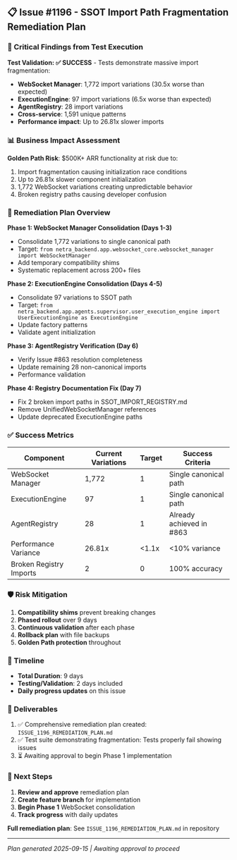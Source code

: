 ## 📋 Issue #1196 - SSOT Import Path Fragmentation Remediation Plan

### 🚨 Critical Findings from Test Execution

**Test Validation: ✅ SUCCESS** - Tests demonstrate massive import fragmentation:
- **WebSocket Manager**: 1,772 import variations (30.5x worse than expected)
- **ExecutionEngine**: 97 import variations (6.5x worse than expected)
- **AgentRegistry**: 28 import variations
- **Cross-service**: 1,591 unique patterns
- **Performance impact**: Up to 26.81x slower imports

### 📊 Business Impact Assessment

**Golden Path Risk**: $500K+ ARR functionality at risk due to:
1. Import fragmentation causing initialization race conditions
2. Up to 26.81x slower component initialization
3. 1,772 WebSocket variations creating unpredictable behavior
4. Broken registry paths causing developer confusion

### 🎯 Remediation Plan Overview

**Phase 1: WebSocket Manager Consolidation (Days 1-3)**
- Consolidate 1,772 variations to single canonical path
- Target: `from netra_backend.app.websocket_core.websocket_manager import WebSocketManager`
- Add temporary compatibility shims
- Systematic replacement across 200+ files

**Phase 2: ExecutionEngine Consolidation (Days 4-5)**
- Consolidate 97 variations to SSOT path
- Target: `from netra_backend.app.agents.supervisor.user_execution_engine import UserExecutionEngine as ExecutionEngine`
- Update factory patterns
- Validate agent initialization

**Phase 3: AgentRegistry Verification (Day 6)**
- Verify Issue #863 resolution completeness
- Update remaining 28 non-canonical imports
- Performance validation

**Phase 4: Registry Documentation Fix (Day 7)**
- Fix 2 broken import paths in SSOT_IMPORT_REGISTRY.md
- Remove UnifiedWebSocketManager references
- Update deprecated ExecutionEngine paths

### ✅ Success Metrics

| Component | Current Variations | Target | Success Criteria |
|-----------|-------------------|--------|------------------|
| WebSocket Manager | 1,772 | 1 | Single canonical path |
| ExecutionEngine | 97 | 1 | Single canonical path |
| AgentRegistry | 28 | 1 | Already achieved in #863 |
| Performance Variance | 26.81x | <1.1x | <10% variance |
| Broken Registry Imports | 2 | 0 | 100% accuracy |

### 🛡️ Risk Mitigation

1. **Compatibility shims** prevent breaking changes
2. **Phased rollout** over 9 days
3. **Continuous validation** after each phase
4. **Rollback plan** with file backups
5. **Golden Path protection** throughout

### 📅 Timeline

- **Total Duration**: 9 days
- **Testing/Validation**: 2 days included
- **Daily progress updates** on this issue

### 📝 Deliverables

1. ✅ Comprehensive remediation plan created: `ISSUE_1196_REMEDIATION_PLAN.md`
2. ✅ Test suite demonstrating fragmentation: Tests properly fail showing issues
3. ⏳ Awaiting approval to begin Phase 1 implementation

### 🚦 Next Steps

1. **Review and approve** remediation plan
2. **Create feature branch** for implementation
3. **Begin Phase 1** WebSocket consolidation
4. **Track progress** with daily updates

**Full remediation plan**: See `ISSUE_1196_REMEDIATION_PLAN.md` in repository

---
*Plan generated 2025-09-15 | Awaiting approval to proceed*